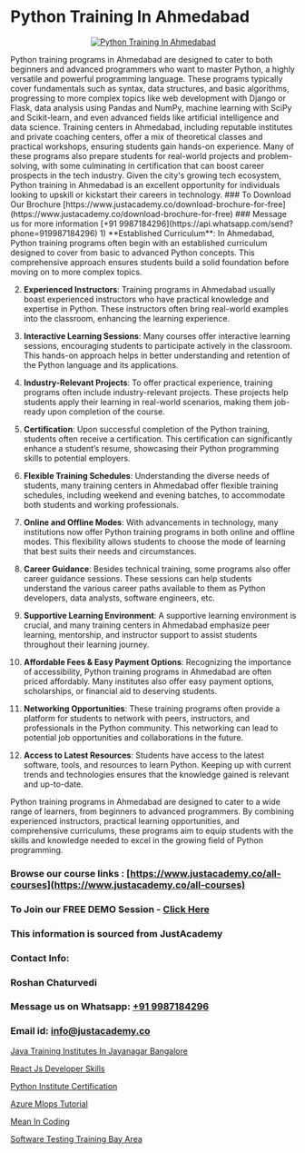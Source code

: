 # Python Training In Ahmedabad

<p align="center">
  <a href="https://justacademy.co/course-detail/python-training">
    <img src="https://justacademy.co/storage2/course_image/1709713400_course_image.webp" alt="Python Training In Ahmedabad">
  </a>
</p>
Python training programs in Ahmedabad are designed to cater to both beginners and advanced programmers who want to master Python, a highly versatile and powerful programming language. These programs typically cover fundamentals such as syntax, data structures, and basic algorithms, progressing to more complex topics like web development with Django or Flask, data analysis using Pandas and NumPy, machine learning with SciPy and Scikit-learn, and even advanced fields like artificial intelligence and data science. Training centers in Ahmedabad, including reputable institutes and private coaching centers, offer a mix of theoretical classes and practical workshops, ensuring students gain hands-on experience. Many of these programs also prepare students for real-world projects and problem-solving, with some culminating in certification that can boost career prospects in the tech industry. Given the city's growing tech ecosystem, Python training in Ahmedabad is an excellent opportunity for individuals looking to upskill or kickstart their careers in technology.
### To Download Our Brochure [https://www.justacademy.co/download-brochure-for-free](https://www.justacademy.co/download-brochure-for-free)
### Message us for more information [+91 9987184296](https://api.whatsapp.com/send?phone=919987184296)
1) **Established Curriculum**: In Ahmedabad, Python training programs often begin with an established curriculum designed to cover from basic to advanced Python concepts. This comprehensive approach ensures students build a solid foundation before moving on to more complex topics.

2) **Experienced Instructors**: Training programs in Ahmedabad usually boast experienced instructors who have practical knowledge and expertise in Python. These instructors often bring real-world examples into the classroom, enhancing the learning experience.

3) **Interactive Learning Sessions**: Many courses offer interactive learning sessions, encouraging students to participate actively in the classroom. This hands-on approach helps in better understanding and retention of the Python language and its applications.

4) **Industry-Relevant Projects**: To offer practical experience, training programs often include industry-relevant projects. These projects help students apply their learning in real-world scenarios, making them job-ready upon completion of the course.

5) **Certification**: Upon successful completion of the Python training, students often receive a certification. This certification can significantly enhance a student’s resume, showcasing their Python programming skills to potential employers.

6) **Flexible Training Schedules**: Understanding the diverse needs of students, many training centers in Ahmedabad offer flexible training schedules, including weekend and evening batches, to accommodate both students and working professionals.

7) **Online and Offline Modes**: With advancements in technology, many institutions now offer Python training programs in both online and offline modes. This flexibility allows students to choose the mode of learning that best suits their needs and circumstances.

8) **Career Guidance**: Besides technical training, some programs also offer career guidance sessions. These sessions can help students understand the various career paths available to them as Python developers, data analysts, software engineers, etc.

9) **Supportive Learning Environment**: A supportive learning environment is crucial, and many training centers in Ahmedabad emphasize peer learning, mentorship, and instructor support to assist students throughout their learning journey.

10) **Affordable Fees & Easy Payment Options**: Recognizing the importance of accessibility, Python training programs in Ahmedabad are often priced affordably. Many institutes also offer easy payment options, scholarships, or financial aid to deserving students.

11) **Networking Opportunities**: These training programs often provide a platform for students to network with peers, instructors, and professionals in the Python community. This networking can lead to potential job opportunities and collaborations in the future.

12) **Access to Latest Resources**: Students have access to the latest software, tools, and resources to learn Python. Keeping up with current trends and technologies ensures that the knowledge gained is relevant and up-to-date.

Python training programs in Ahmedabad are designed to cater to a wide range of learners, from beginners to advanced programmers. By combining experienced instructors, practical learning opportunities, and comprehensive curriculums, these programs aim to equip students with the skills and knowledge needed to excel in the growing field of Python programming.

### Browse our course links : [https://www.justacademy.co/all-courses](https://www.justacademy.co/all-courses) 
### To Join our FREE DEMO Session - [Click Here](https://www.justacademy.co/register-for-course-demo)


### This information is sourced from JustAcademy
### Contact Info:
### Roshan Chaturvedi
### Message us on Whatsapp: [+91 9987184296](https://api.whatsapp.com/send?phone=919987184296)
### Email id: [info@justacademy.co](mailto:info@justacademy.co)
                
[Java Training Institutes In Jayanagar Bangalore](https://www.linkedin.com/pulse/java-training-institutes-jayanagar-bangalore-justacademy-hyderabad-yhv3e?trackingId=eXfTKAKwH1q%2FUUPxJNGprA%3D%3D)

[React Js Developer Skills](https://www.linkedin.com/pulse/react-js-developer-skills-justacademy-houston-adxyf?trackingId=u5ebJ%2B1UhE%2FfUTk5f1l%2Bsg%3D%3D&lipi=urn%3Ali%3Apage%3Ad_flagship3_company_admin%3B5RzDF0CIQxuDMHcL3MgYhA%3D%3D)

[Python Institute Certification](https://medium.com/@kamblerajas684/python-institute-certification-561f124289bf)

[Azure Mlops Tutorial](https://medium.com/@mistersumit961/azure-mlops-tutorial-f9079d26d1c3)

[Mean In Coding](https://justacademyin.github.io/justacademy/mean-in-coding)

[Software Testing Training Bay Area](https://justacademyin.github.io/justacademy/software-testing-training-bay-area)

